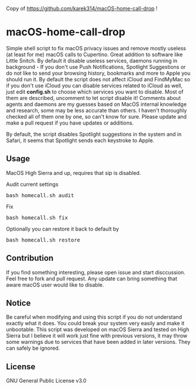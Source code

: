 Copy of https://github.com/karek314/macOS-home-call-drop !

# macOS-home-call-drop

Simple shell script to fix macOS privacy issues and remove mostly useless (at least for me) macOS calls to Cupertino. Great addition to software like Little Snitch. By default it disable useless services, daemons running in background - If you don't use Push Notifications, Spotlight Suggestions or do not like to send your browsing history, bookmarks and more to Apple you should run it. By default the script does not affect iCloud and FindMyMac so if you don't use iCloud you can disable services related to iCloud as well, just edit <b>config.sh</b> to choose which services you want to disable. Most of them are described, uncomment to let script disable it! Comments about agents and daemons are my guesses based on MacOS internal knowledge and research, some may be less accurate than others. I haven't thoroughly checked all of them one by one, so can't know for sure. Please update and make a pull request if you have updates or additions.

By default, the script disables Spotlight suggestions in the system and in Safari, it seems that Spotlight sends each keystroke to Apple.

## Usage
MacOS High Sierra and up, requires that sip is disabled.

Audit current settings
<pre>
bash homecall.sh audit
</pre>

Fix
<pre>
bash homecall.sh fix
</pre>

Optionally you can restore it back to default by
<pre>
bash homecall.sh restore
</pre>

## Contribution
If you find something interesting, please open issue and start disccussion. Feel free to fork and pull request. Any update can bring something that aware macOS user would like to disable.

## Notice
Be careful when modifying and using this script if you do not understand exactly what it does. You could break your system very easily and make it unbootable. This script was developed on macOS Sierra and tested on High Sierra but I believe it will work just fine with previous versions, it may throw some warnings due to services that have been added in later versions. They can safely be ignored.

## License
GNU General Public License v3.0
